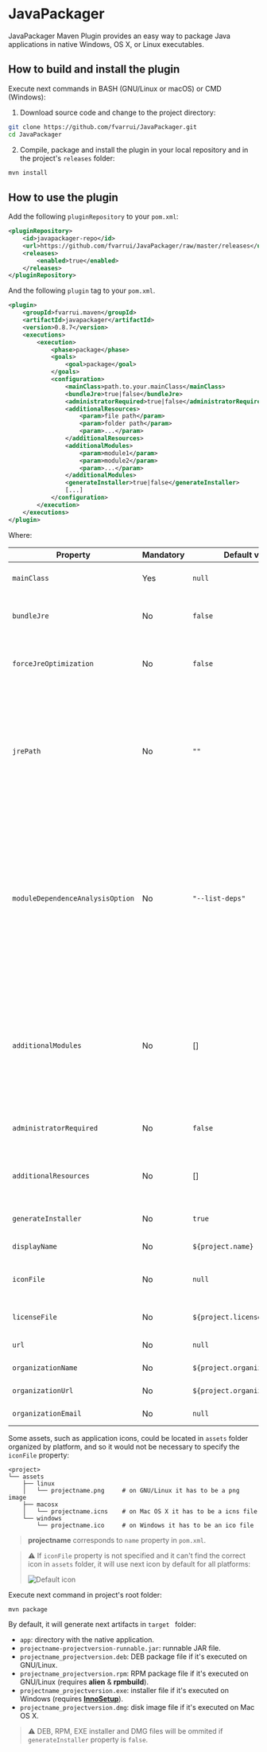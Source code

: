 # JavaPackager
JavaPackager Maven Plugin provides an easy way to package Java applications in native Windows, OS X, or Linux executables.

## How to build and install the plugin

Execute next commands in BASH (GNU/Linux or macOS) or CMD (Windows):

1. Download source code and change to the project directory:

```bash
git clone https://github.com/fvarrui/JavaPackager.git
cd JavaPackager
```

2. Compile, package and install the plugin in your local repository and in the project's `releases` folder:

```bash
mvn install
```

## How to use the plugin

Add the following `pluginRepository` to your `pom.xml`:

```xml
<pluginRepository>
    <id>javapackager-repo</id>
    <url>https://github.com/fvarrui/JavaPackager/raw/master/releases</url>
    <releases>
        <enabled>true</enabled>
    </releases>
</pluginRepository>
```

And the following `plugin` tag to your `pom.xml`.

```xml
<plugin>
    <groupId>fvarrui.maven</groupId>
    <artifactId>javapackager</artifactId>
    <version>0.8.7</version>
    <executions>
        <execution>
            <phase>package</phase>
            <goals>
                <goal>package</goal>
            </goals>
            <configuration>
                <mainClass>path.to.your.mainClass</mainClass>
                <bundleJre>true|false</bundleJre>
                <administratorRequired>true|false</administratorRequired>
                <additionalResources>
                    <param>file path</param>
                    <param>folder path</param>
                    <param>...</param>
                </additionalResources>
                <additionalModules>
                    <param>module1</param>
                    <param>module2</param>
                    <param>...</param>
                </additionalModules>
                <generateInstaller>true|false</generateInstaller>        
                [...]
            </configuration>
        </execution>
    </executions>
</plugin>
```

Where:

| Property                         | Mandatory | Default value                  | Description                                                  |
| -------------------------------- | --------- | ------------------------------ | ------------------------------------------------------------ |
| `mainClass`                      | Yes       | `null`                         | Full path to your app main class.                            |
| `bundleJre`                      | No        | `false`                        | Embed a customized JRE with the app.                         |
| `forceJreOptimization`           | No        | `false`                        | Although JDK version < 13, it will try to reduce the bundled JRE. |
| `jrePath`                        | No        | `""`                           | Path to JRE folder. If specified, it will bundle this JRE with the app, and won't generate a customized JRE. For Java 8 version or least. |
| `moduleDependenceAnalysisOption` | No        | `"--list-deps"`                | When generating a customized JRE, this option allows to specify a different Module dependence analysis option other than the default (`--list-deps`) for `jdeps`. :warning: **DEPRECATED since v0.8.7** |
| `additionalModules`              | No        | []                             | When generating a customized JRE, allows adding aditional modules other than the ones identified by `jdeps` before calling `jlink`. |
| `administratorRequired`          | No        | `false`                        | If `true`, app will run with administrator privileges.       |
| `additionalResources`            | No        | []                             | Additional files and folders to include in the bundled app.  |
| `generateInstaller`              | No        | `true`                         | Generate an installer for the app.                           |
| `displayName`                    | No        | `${project.name}`              | App name to show.                                            |
| `iconFile`                       | No        | `null`                         | Path to the app icon file (PNG, ICO or ICNS).                |
| `licenseFile`                    | No        | `${project.licenses[0].url}`   | Path to project license file.                                |
| `url`                            | No        | `null`                         | App website URL.                                             |
| `organizationName`               | No        | `${project.organization.name}` | Organization name.                                           |
| `organizationUrl`                | No        | `${project.organization.url}`  | Organization website URL.                                    |
| `organizationEmail`              | No        | `null`                         | Organization email.                                          |

Some assets, such as application icons, could be located in `assets` folder organized by platform, and so it would not be necessary to specify the `iconFile` property:

```
<project>
└── assets
	├── linux
	│   └── projectname.png		# on GNU/Linux it has to be a png image
	├── macosx
	│   └── projectname.icns	# on Mac OS X it has to be a icns file
	└── windows
	    └── projectname.ico		# on Windows it has to be an ico file
```

> **projectname** corresponds to `name` property in `pom.xml`.

> :warning: If `iconFile` property is not specified and it can't find the correct icon in `assets` folder, it will use next icon by default for all platforms:
>
> ![Default icon](https://raw.githubusercontent.com/fvarrui/JavaPackager/master/src/main/resources/linux/default-icon.png)

Execute next command in project's root folder:

```bash
mvn package
```

By default, it will generate next artifacts in `target ` folder:

- `app`: directory with the native application.
- `projectname-projectversion-runnable.jar`: runnable JAR file.
- `projectname_projectversion.deb`: DEB package file if it's executed on GNU/Linux. 
- `projectname_projectversion.rpm`: RPM package file if it's executed on GNU/Linux (requires **alien** & **rpmbuild**).
- `projectname_projectversion.exe`: installer file if it's executed on Windows (requires [**InnoSetup**](http://www.jrsoftware.org/isinfo.php)).
- `projectname_projectversion.dmg`: disk image file if it's executed on Mac OS X.

>  :warning: DEB, RPM, EXE installer and DMG files will be ommited if `generateInstaller` property is `false`.

